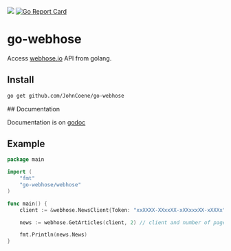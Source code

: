 [![](https://img.shields.io/badge/godoc-reference-5272B4.svg?style=flat-square)](https://godoc.org/github.com/JohnCoene/go-webhose/webhose) [![Go Report Card](https://goreportcard.com/badge/github.com/JohnCoene/go-webhose)](https://goreportcard.com/report/github.com/JohnCoene/go-webhose)

# go-webhose

Access [webhose.io](https://webhose.io) API from golang.

## Install

```bash
go get github.com/JohnCoene/go-webhose
```

## Documentation

Documentation is on [godoc](https://godoc.org/github.com/JohnCoene/go-webhose/webhose)

## Example

```go
package main

import (
	"fmt"
	"go-webhose/webhose"
)

func main() {
	client := &webhose.NewsClient{Token: "xxXXXX-XXxxXX-xXXxxxXX-xXXXx", Query: "go programming language"}

	news := webhose.GetArticles(client, 2) // client and number of pages of result

	fmt.Println(news.News)
}

```